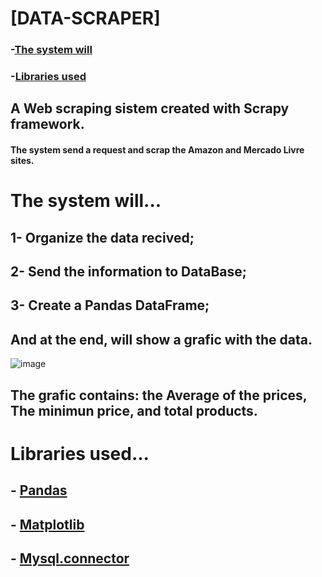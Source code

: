 # [DATA-SCRAPER]
### -[The system will](https://github.com/Mrleonard333/DATA-SCRAPER/new/main?readme=1#the-system-will)
### -[Libraries used](https://github.com/Mrleonard333/DATA-SCRAPER/new/main?readme=1#libraries-used)
## A Web scraping sistem created with Scrapy framework.
#### The system send a request and scrap the Amazon and Mercado Livre sites.
# The system will...
## 1- Organize the data recived;
## 2- Send the information to DataBase;
## 3- Create a Pandas DataFrame;
## And at the end, will show a grafic with the data.
![image](https://user-images.githubusercontent.com/97007392/212177100-cac3684a-4c91-49ba-95a5-241358ce0a50.png)
## The grafic contains: the Average of the prices, The minimun price, and total products.

# Libraries used...
## - [Pandas](https://pandas.pydata.org/docs/)
## - [Matplotlib](https://matplotlib.org/stable/index.html)
## - [Mysql.connector](https://pypi.org/project/mysql-connector-python/)
